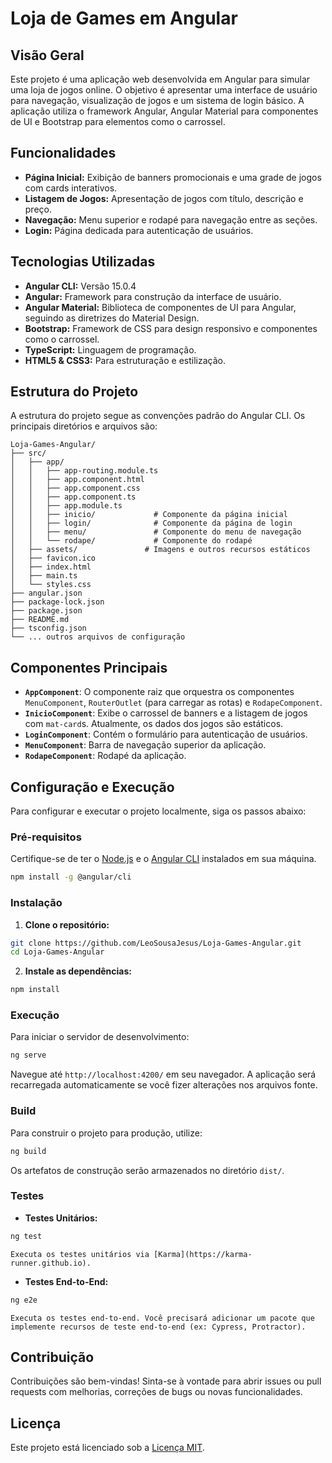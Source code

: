 # Loja de Games em Angular

## Visão Geral

Este projeto é uma aplicação web desenvolvida em Angular para simular uma loja de jogos online. O objetivo é apresentar uma interface de usuário para navegação, visualização de jogos e um sistema de login básico. A aplicação utiliza o framework Angular, Angular Material para componentes de UI e Bootstrap para elementos como o carrossel.

## Funcionalidades

*   **Página Inicial:** Exibição de banners promocionais e uma grade de jogos com cards interativos.
*   **Listagem de Jogos:** Apresentação de jogos com título, descrição e preço.
*   **Navegação:** Menu superior e rodapé para navegação entre as seções.
*   **Login:** Página dedicada para autenticação de usuários.

## Tecnologias Utilizadas

*   **Angular CLI:** Versão 15.0.4
*   **Angular:** Framework para construção da interface de usuário.
*   **Angular Material:** Biblioteca de componentes de UI para Angular, seguindo as diretrizes do Material Design.
*   **Bootstrap:** Framework de CSS para design responsivo e componentes como o carrossel.
*   **TypeScript:** Linguagem de programação.
*   **HTML5 & CSS3:** Para estruturação e estilização.

## Estrutura do Projeto

A estrutura do projeto segue as convenções padrão do Angular CLI. Os principais diretórios e arquivos são:

```
Loja-Games-Angular/
├── src/
│   ├── app/
│   │   ├── app-routing.module.ts
│   │   ├── app.component.html
│   │   ├── app.component.css
│   │   ├── app.component.ts
│   │   ├── app.module.ts
│   │   ├── inicio/             # Componente da página inicial
│   │   ├── login/              # Componente da página de login
│   │   ├── menu/               # Componente do menu de navegação
│   │   └── rodape/             # Componente do rodapé
│   ├── assets/               # Imagens e outros recursos estáticos
│   ├── favicon.ico
│   ├── index.html
│   ├── main.ts
│   └── styles.css
├── angular.json
├── package-lock.json
├── package.json
├── README.md
├── tsconfig.json
└── ... outros arquivos de configuração
```

## Componentes Principais

*   **`AppComponent`**: O componente raiz que orquestra os componentes `MenuComponent`, `RouterOutlet` (para carregar as rotas) e `RodapeComponent`.
*   **`InicioComponent`**: Exibe o carrossel de banners e a listagem de jogos com `mat-card`s. Atualmente, os dados dos jogos são estáticos.
*   **`LoginComponent`**: Contém o formulário para autenticação de usuários.
*   **`MenuComponent`**: Barra de navegação superior da aplicação.
*   **`RodapeComponent`**: Rodapé da aplicação.

## Configuração e Execução

Para configurar e executar o projeto localmente, siga os passos abaixo:

### Pré-requisitos

Certifique-se de ter o [Node.js](https://nodejs.org/en/) e o [Angular CLI](https://angular.io/cli) instalados em sua máquina.

```bash
npm install -g @angular/cli
```

### Instalação

1.  **Clone o repositório:**

```bash
git clone https://github.com/LeoSousaJesus/Loja-Games-Angular.git
cd Loja-Games-Angular
```

2.  **Instale as dependências:**

```bash
npm install
```

### Execução

Para iniciar o servidor de desenvolvimento:

```bash
ng serve
```

Navegue até `http://localhost:4200/` em seu navegador. A aplicação será recarregada automaticamente se você fizer alterações nos arquivos fonte.

### Build

Para construir o projeto para produção, utilize:

```bash
ng build
```

Os artefatos de construção serão armazenados no diretório `dist/`.

### Testes

*   **Testes Unitários:**

```bash
ng test
```

    Executa os testes unitários via [Karma](https://karma-runner.github.io).

*   **Testes End-to-End:**

```bash
ng e2e
 ```

    Executa os testes end-to-end. Você precisará adicionar um pacote que implemente recursos de teste end-to-end (ex: Cypress, Protractor).

## Contribuição

Contribuições são bem-vindas! Sinta-se à vontade para abrir issues ou pull requests com melhorias, correções de bugs ou novas funcionalidades.

## Licença

Este projeto está licenciado sob a [Licença MIT](https://opensource.org/licenses/MIT).

